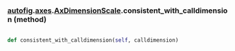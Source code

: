 ### [autofig](autofig.md).[axes](autofig.axes.md).[AxDimensionScale](autofig.axes.AxDimensionScale.md).consistent_with_calldimension (method)


```py

def consistent_with_calldimension(self, calldimension)

```


